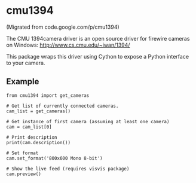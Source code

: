# cmu1394

(Migrated from code.google.com/p/cmu1394)

The CMU 1394camera driver is an open source driver for firewire cameras on Windows: http://www.cs.cmu.edu/~iwan/1394/

This package wraps this driver using Cython to expose a Python interface to your camera.

## Example

    from cmu1394 import get_cameras
    
    # Get list of currently connected cameras.
    cam_list = get_cameras()
    
    # Get instance of first camera (assuming at least one camera)
    cam = cam_list[0]
    
    # Print description 
    print(cam.description())
    
    # Set format
    cam.set_format('800x600 Mono 8-bit')
    
    # Show the live feed (requires visvis package)
    cam.preview()
